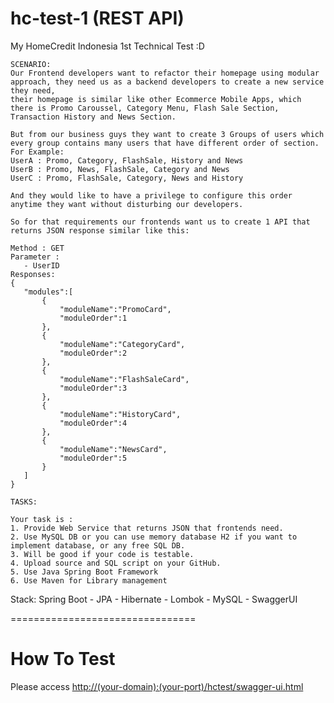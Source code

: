 # hc-test-1 (REST API)
 My HomeCredit Indonesia 1st Technical Test :D
 
 ```
 SCENARIO:
Our Frontend developers want to refactor their homepage using modular approach, they need us as a backend developers to create a new service they need,
their homepage is similar like other Ecommerce Mobile Apps, which there is Promo Caroussel, Category Menu, Flash Sale Section, Transaction History and News Section.

But from our business guys they want to create 3 Groups of users which every group contains many users that have different order of section. For Example:
UserA : Promo, Category, FlashSale, History and News
UserB : Promo, News, FlashSale, Category and News
UserC : Promo, FlashSale, Category, News and History

And they would like to have a privilege to configure this order anytime they want without disturbing our developers.

So for that requirements our frontends want us to create 1 API that returns JSON response similar like this:

Method : GET
Parameter : 
	- UserID
Responses:
{
	"modules":[
		{
			"moduleName":"PromoCard",
			"moduleOrder":1
		},
		{
			"moduleName":"CategoryCard",
			"moduleOrder":2
		},
		{
			"moduleName":"FlashSaleCard",
			"moduleOrder":3
		},
		{
			"moduleName":"HistoryCard",
			"moduleOrder":4
		},
		{
			"moduleName":"NewsCard",
			"moduleOrder":5
		}
	]
}

TASKS:	

Your task is :
1. Provide Web Service that returns JSON that frontends need.
2. Use MySQL DB or you can use memory database H2 if you want to implement database, or any free SQL DB.
3. Will be good if your code is testable.
4. Upload source and SQL script on your GitHub.
5. Use Java Spring Boot Framework
6. Use Maven for Library management
 ```
 
 Stack: Spring Boot - JPA - Hibernate - Lombok - MySQL - SwaggerUI

================================
# How To Test
Please access [http://(your-domain):(your-port)/hctest/swagger-ui.html](http://(your-domain)/hctest/swagger-ui.html)
